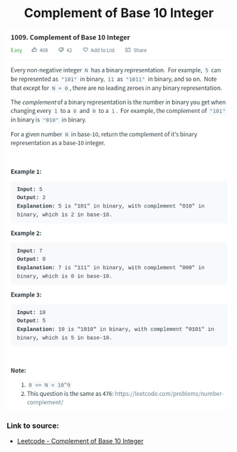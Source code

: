 <h1 align="center">Complement of Base 10 Integer</h1>

![alt text](https://raw.githubusercontent.com/matthew01lokiet/Github-repos-images/main/Algs/Maths/bnP1jWhv_o.png)

### Link to source: 
- <a href="https://leetcode.com/problems/complement-of-base-10-integer/">Leetcode - Complement of Base 10 Integer</a>

